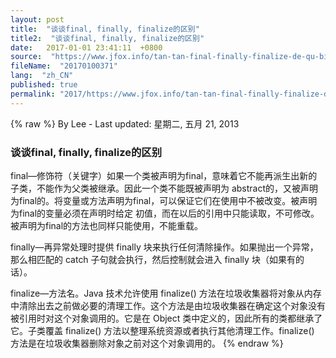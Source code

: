```yaml
---
layout: post
title:  "谈谈final, finally, finalize的区别"
title2:  "谈谈final, finally, finalize的区别"
date:   2017-01-01 23:41:11  +0800
source:  "https://www.jfox.info/tan-tan-final-finally-finalize-de-qu-bie.html"
fileName:  "20170100371"
lang:  "zh_CN"
published: true
permalink: "2017/https://www.jfox.info/tan-tan-final-finally-finalize-de-qu-bie.html"
---
```

{% raw %}
By Lee - Last updated: 星期二, 五月 21, 2013

### 谈谈final, finally, finalize的区别

final—修饰符（关键字）如果一个类被声明为final，意味着它不能再派生出新的子类，不能作为父类被继承。因此一个类不能既被声明为 abstract的，又被声明为final的。将变量或方法声明为final，可以保证它们在使用中不被改变。被声明为final的变量必须在声明时给定 初值，而在以后的引用中只能读取，不可修改。被声明为final的方法也同样只能使用，不能重载。

finally—再异常处理时提供 finally 块来执行任何清除操作。如果抛出一个异常，那么相匹配的 catch 子句就会执行，然后控制就会进入 finally 块（如果有的话）。

finalize—方法名。Java 技术允许使用 finalize() 方法在垃圾收集器将对象从内存中清除出去之前做必要的清理工作。这个方法是由垃圾收集器在确定这个对象没有被引用时对这个对象调用的。它是在 Object 类中定义的，因此所有的类都继承了它。子类覆盖 finalize() 方法以整理系统资源或者执行其他清理工作。finalize() 方法是在垃圾收集器删除对象之前对这个对象调用的。
{% endraw %}